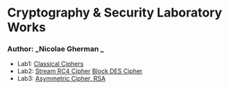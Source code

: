 # Cryptography & Security Laboratory Works

### Author: _Nicolae Gherman _ 

+ Lab1: [ Classical Ciphers ](/Ciphers)  
+ Lab2: [Stream RC4 Cipher](/stream) [Block DES Cipher](/block) 
+ Lab3: [Asymmetric Cipher, RSA](/asymmetric) 

